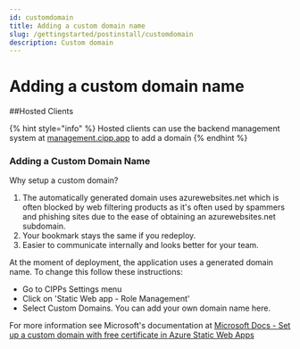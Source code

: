 ```yaml
---
id: customdomain
title: Adding a custom domain name
slug: /gettingstarted/postinstall/customdomain
description: Custom domain
---
```


# Adding a custom domain name

\##Hosted Clients

{% hint style="info" %}
Hosted clients can use the backend management system at [management.cipp.app](https://management.cipp.app) to add a domain
{% endhint %}

### Adding a Custom Domain Name

Why setup a custom domain?

1. The automatically generated domain uses azurewebsites.net which is often blocked by web filtering products as it's often used by spammers and phishing sites due to the ease of obtaining an azurewebsites.net subdomain.
2. Your bookmark stays the same if you redeploy.
3. Easier to communicate internally and looks better for your team.

At the moment of deployment, the application uses a generated domain name. To change this follow these instructions:

* Go to CIPPs Settings menu
* Click on 'Static Web app - Role Management'
* Select Custom Domains. You can add your own domain name here.

For more information see Microsoft's documentation at [Microsoft Docs - Set up a custom domain with free certificate in Azure Static Web Apps](https://docs.microsoft.com/en-us/azure/static-web-apps/custom-domain?tabs=azure-dns)
